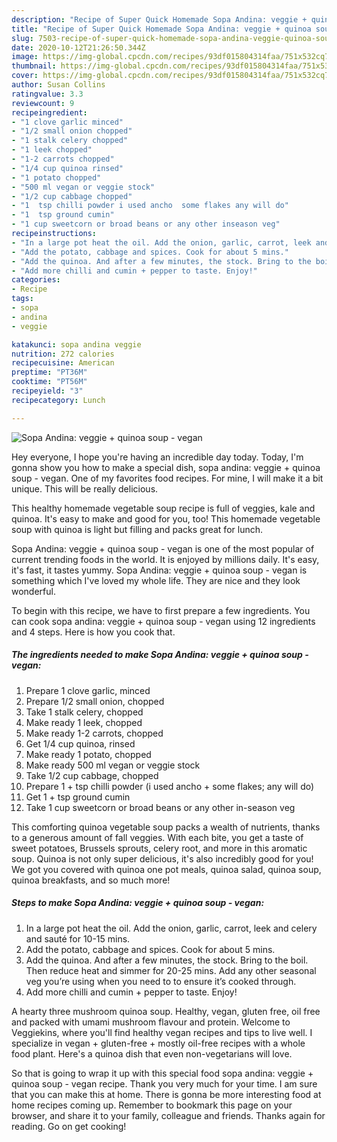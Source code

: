 ```yaml
---
description: "Recipe of Super Quick Homemade Sopa Andina: veggie + quinoa soup - vegan"
title: "Recipe of Super Quick Homemade Sopa Andina: veggie + quinoa soup - vegan"
slug: 7503-recipe-of-super-quick-homemade-sopa-andina-veggie-quinoa-soup-vegan
date: 2020-10-12T21:26:50.344Z
image: https://img-global.cpcdn.com/recipes/93df015804314faa/751x532cq70/sopa-andina-veggie-quinoa-soup-vegan-recipe-main-photo.jpg
thumbnail: https://img-global.cpcdn.com/recipes/93df015804314faa/751x532cq70/sopa-andina-veggie-quinoa-soup-vegan-recipe-main-photo.jpg
cover: https://img-global.cpcdn.com/recipes/93df015804314faa/751x532cq70/sopa-andina-veggie-quinoa-soup-vegan-recipe-main-photo.jpg
author: Susan Collins
ratingvalue: 3.3
reviewcount: 9
recipeingredient:
- "1 clove garlic minced"
- "1/2 small onion chopped"
- "1 stalk celery chopped"
- "1 leek chopped"
- "1-2 carrots chopped"
- "1/4 cup quinoa rinsed"
- "1 potato chopped"
- "500 ml vegan or veggie stock"
- "1/2 cup cabbage chopped"
- "1  tsp chilli powder i used ancho  some flakes any will do"
- "1  tsp ground cumin"
- "1 cup sweetcorn or broad beans or any other inseason veg"
recipeinstructions:
- "In a large pot heat the oil. Add the onion, garlic, carrot, leek and celery and sauté for 10-15 mins."
- "Add the potato, cabbage and spices. Cook for about 5 mins."
- "Add the quinoa. And after a few minutes, the stock. Bring to the boil. Then reduce heat and simmer for 20-25 mins. Add any other seasonal veg you’re using when you need to to ensure it’s cooked through."
- "Add more chilli and cumin + pepper to taste. Enjoy!"
categories:
- Recipe
tags:
- sopa
- andina
- veggie

katakunci: sopa andina veggie 
nutrition: 272 calories
recipecuisine: American
preptime: "PT36M"
cooktime: "PT56M"
recipeyield: "3"
recipecategory: Lunch

---
```



![Sopa Andina: veggie + quinoa soup - vegan](https://img-global.cpcdn.com/recipes/93df015804314faa/751x532cq70/sopa-andina-veggie-quinoa-soup-vegan-recipe-main-photo.jpg)

Hey everyone, I hope you're having an incredible day today. Today, I'm gonna show you how to make a special dish, sopa andina: veggie + quinoa soup - vegan. One of my favorites food recipes. For mine, I will make it a bit unique. This will be really delicious.

This healthy homemade vegetable soup recipe is full of veggies, kale and quinoa. It&#39;s easy to make and good for you, too! This homemade vegetable soup with quinoa is light but filling and packs great for lunch.

Sopa Andina: veggie + quinoa soup - vegan is one of the most popular of current trending foods in the world. It is enjoyed by millions daily. It's easy, it's fast, it tastes yummy. Sopa Andina: veggie + quinoa soup - vegan is something which I've loved my whole life. They are nice and they look wonderful.


To begin with this recipe, we have to first prepare a few ingredients. You can cook sopa andina: veggie + quinoa soup - vegan using 12 ingredients and 4 steps. Here is how you cook that.

<!--inarticleads1-->

##### The ingredients needed to make Sopa Andina: veggie + quinoa soup - vegan:

1. Prepare 1 clove garlic, minced
1. Prepare 1/2 small onion, chopped
1. Take 1 stalk celery, chopped
1. Make ready 1 leek, chopped
1. Make ready 1-2 carrots, chopped
1. Get 1/4 cup quinoa, rinsed
1. Make ready 1 potato, chopped
1. Make ready 500 ml vegan or veggie stock
1. Take 1/2 cup cabbage, chopped
1. Prepare 1 + tsp chilli powder (i used ancho + some flakes; any will do)
1. Get 1 + tsp ground cumin
1. Take 1 cup sweetcorn or broad beans or any other in-season veg


This comforting quinoa vegetable soup packs a wealth of nutrients, thanks to a generous amount of fall veggies. With each bite, you get a taste of sweet potatoes, Brussels sprouts, celery root, and more in this aromatic soup. Quinoa is not only super delicious, it&#39;s also incredibly good for you! We got you covered with quinoa one pot meals, quinoa salad, quinoa soup, quinoa breakfasts, and so much more! 

<!--inarticleads2-->

##### Steps to make Sopa Andina: veggie + quinoa soup - vegan:

1. In a large pot heat the oil. Add the onion, garlic, carrot, leek and celery and sauté for 10-15 mins.
1. Add the potato, cabbage and spices. Cook for about 5 mins.
1. Add the quinoa. And after a few minutes, the stock. Bring to the boil. Then reduce heat and simmer for 20-25 mins. Add any other seasonal veg you’re using when you need to to ensure it’s cooked through.
1. Add more chilli and cumin + pepper to taste. Enjoy!


A hearty three mushroom quinoa soup. Healthy, vegan, gluten free, oil free and packed with umami mushroom flavour and protein. Welcome to Veggiekins, where you&#39;ll find healthy vegan recipes and tips to live well. I specialize in vegan + gluten-free + mostly oil-free recipes with a whole food plant. Here&#39;s a quinoa dish that even non-vegetarians will love. 

So that is going to wrap it up with this special food sopa andina: veggie + quinoa soup - vegan recipe. Thank you very much for your time. I am sure that you can make this at home. There is gonna be more interesting food at home recipes coming up. Remember to bookmark this page on your browser, and share it to your family, colleague and friends. Thanks again for reading. Go on get cooking!
